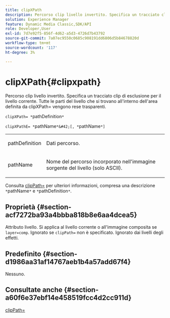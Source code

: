 ```yaml
---
title: clipXPath
description: Percorso clip livello invertito. Specifica un tracciato clip di esclusione per il livello corrente. Tutte le parti del livello che si trovano all'interno dell'area definita da clipXPath= vengono rese trasparenti.
solution: Experience Manager
feature: Dynamic Media Classic,SDK/API
role: Developer,User
exl-id: 7d7e92f5-856f-4d62-a5d3-4726d7b43792
source-git-commit: 7a07ec9550c0685c908191dd6806d5b84678820d
workflow-type: tm+mt
source-wordcount: '117'
ht-degree: 3%

---
```


# clipXPath{#clipxpath}

Percorso clip livello invertito. Specifica un tracciato clip di esclusione per il livello corrente. Tutte le parti del livello che si trovano all&#39;interno dell&#39;area definita da clipXPath= vengono rese trasparenti.

`clipXPath= *`pathDefinition`*`

`clipXPathE= *`pathName`*&#42;[, *`pathName`*]`

<table id="simpletable_27AFC3A694874CF8B673460820EFD90D"> 
 <tr class="strow"> 
  <td class="stentry"> <p><span class="codeph"> <span class="varname"> pathDefinition</span> </span> </p> </td> 
  <td class="stentry"> <p>Dati percorso. </p></td> 
 </tr> 
 <tr class="strow"> 
  <td class="stentry"> <p><span class="codeph"> <span class="varname"> pathName</span> </span> </p> </td> 
  <td class="stentry"> <p>Nome del percorso incorporato nell'immagine sorgente del livello (solo ASCII). </p></td> 
 </tr> 
</table>

Consulta [clipPath=](../../../../../is-api/http-ref/image-serving-api-ref/c-http-protocol-reference/c-command-reference/r-clippath.md#reference-8139b1b52dc54749b51b109521ddf83d) per ulteriori informazioni, compresa una descrizione `*`pathName`*` e `*`pathDefinition`*`.

## Proprietà {#section-acf7272ba93a4bbba818b8e6aa4dcea5}

Attributo livello. Si applica al livello corrente o all&#39;immagine composita se `layer=comp`. Ignorato se `clipPath=` non è specificato. Ignorato dai livelli degli effetti.

## Predefinito {#section-d1986aa31af14767aeb1b4a57add67f4}

Nessuno.

## Consultate anche {#section-a60f6e37ebf14e458519fcc4d2cc911d}

[clipPath=](../../../../../is-api/http-ref/image-serving-api-ref/c-http-protocol-reference/c-command-reference/r-clippath.md#reference-8139b1b52dc54749b51b109521ddf83d)
